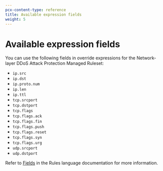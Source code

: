 ```yaml
---
pcx-content-type: reference
title: Available expression fields
weight: 5
---
```


# Available expression fields

You can use the following fields in override expressions for the Network-layer DDoS Attack Protection Managed Ruleset:

*   `ip.src`
*   `ip.dst`
*   `ip.proto.num`
*   `ip.len`
*   `ip.ttl`
*   `tcp.srcport`
*   `tcp.dstport`
*   `tcp.flags`
*   `tcp.flags.ack`
*   `tcp.flags.fin`
*   `tcp.flags.push`
*   `tcp.flags.reset`
*   `tcp.flags.syn`
*   `tcp.flags.urg`
*   `udp.srcport`
*   `udp.dstport`

Refer to [Fields](/ruleset-engine/rules-language/fields) in the Rules language documentation for more information.
